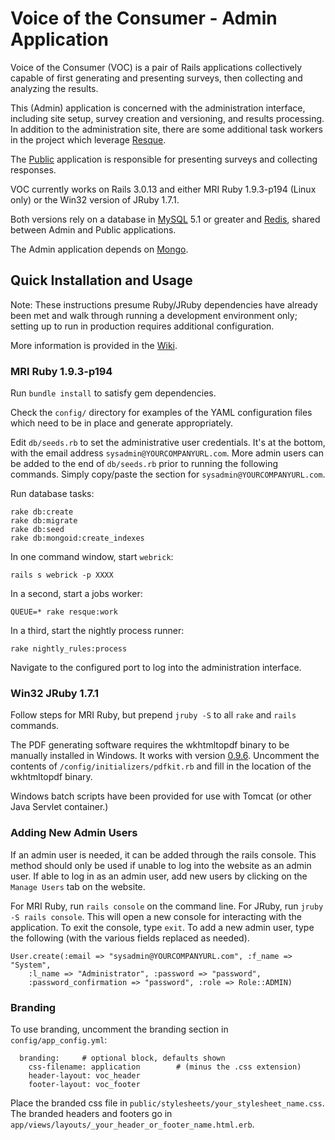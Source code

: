 # Voice of the Consumer - Admin Application

Voice of the Consumer (VOC) is a pair of Rails applications collectively
capable of first generating and presenting surveys, then collecting and
analyzing the results.

This (Admin) application is concerned with the administration interface,
including site setup, survey creation and versioning, and results processing.
In addition to the administration site, there are some additional task
workers in the project which leverage [Resque](https://github.com/resque/resque).

The [Public](https://github.com/HHS/voc-public) application is responsible for presenting surveys and collecting
responses.

VOC currently works on Rails 3.0.13 and either MRI Ruby 1.9.3-p194 (Linux only)
or the Win32 version of JRuby 1.7.1.

Both versions rely on a database in [MySQL](http://www.mysql.com/) 5.1 or
greater and [Redis](http://redis.io/), shared between Admin and Public applications.

The Admin application depends on [Mongo](http://www.mongodb.org/).

## Quick Installation and Usage

Note: These instructions presume Ruby/JRuby dependencies have already been met
and walk through running a development environment only; setting up to run in
production requires additional configuration.

More information is provided in the [Wiki](https://github.com/HHS/voc-admin/wiki).

### MRI Ruby 1.9.3-p194

Run `bundle install` to satisfy gem dependencies.

Check the `config/` directory for examples of the YAML configuration files which
need to be in place and generate appropriately.

Edit `db/seeds.rb` to set the administrative user credentials. It's at the bottom, with the email address `sysadmin@YOURCOMPANYURL.com`. More admin users can be added to the end of `db/seeds.rb` prior to running the following commands. Simply copy/paste the section for `sysadmin@YOURCOMPANYURL.com`.

Run database tasks:

    rake db:create
    rake db:migrate
    rake db:seed
    rake db:mongoid:create_indexes

In one command window, start `webrick`:

    rails s webrick -p XXXX

In a second, start a jobs worker:

    QUEUE=* rake resque:work

In a third, start the nightly process runner:

    rake nightly_rules:process

Navigate to the configured port to log into the administration interface.

### Win32 JRuby 1.7.1

Follow steps for MRI Ruby, but prepend `jruby -S` to all `rake` and
`rails` commands.

The PDF generating software requires the wkhtmltopdf binary to be manually installed in Windows. It works with version [0.9.6](http://code.google.com/p/wkhtmltopdf/downloads/detail?name=wkhtmltopdf-0.9.6-installer.exe&can=4&q=). Uncomment the contents of `/config/initializers/pdfkit.rb` and fill in the location of the wkhtmltopdf binary.

Windows batch scripts have been provided for use with Tomcat (or other Java
Servlet container.)

### Adding New Admin Users

If an admin user is needed, it can be added through the rails console. This method should only be used if unable to log into the website as an admin user. If able to log in as an admin user, add new users by clicking on the `Manage Users` tab on the website.

For MRI Ruby, run `rails console` on the command line. For JRuby, run `jruby -S rails console`. This will open a new console for interacting with the application. To exit the console, type `exit`. To add a new admin user, type the following (with the various fields replaced as needed).

```
User.create(:email => "sysadmin@YOURCOMPANYURL.com", :f_name => "System", 
    :l_name => "Administrator", :password => "password", 
    :password_confirmation => "password", :role => Role::ADMIN)
```

### Branding

To use branding, uncomment the branding section in `config/app_config.yml`:

```
  branding:		# optional block, defaults shown
    css-filename: application        # (minus the .css extension)
    header-layout: voc_header
    footer-layout: voc_footer
```

Place the branded css file in `public/stylesheets/your_stylesheet_name.css`. The branded headers and footers go in `app/views/layouts/_your_header_or_footer_name.html.erb`.

